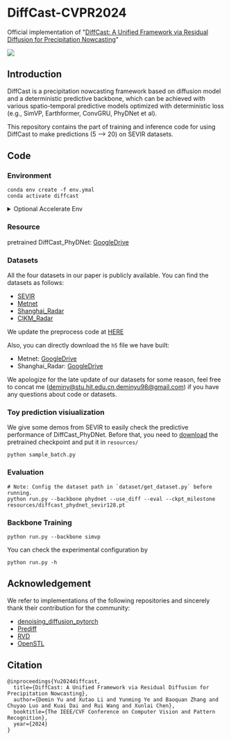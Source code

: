 # DiffCast-CVPR2024
Official implementation of "[DiffCast: A Unified Framework via Residual Diffusion for Precipitation Nowcasting](https://arxiv.org/abs/2312.06734)"

![](framework.png)

## Introduction

DiffCast is a precipitation nowcasting framework based on  diffusion model and a deterministic predictive backbone, which can be achieved with various spatio-temporal predictive models optimized with deterministic loss (e.g., SimVP, Earthformer, ConvGRU, PhyDNet et al).

This repository contains the part of training and inference code for using DiffCast to make predictions (5 --> 20) on SEVIR datasets. 

## Code

### Environment

```shell
conda env create -f env.ymal
conda activate diffcast
```
<details close>
<summary>Optional Accelerate Env</summary>

 We apply the `HuggingFace Accelerator` in our code to utilize multi-gpus. 
 One can config the accelerator env before runing code.

-  config the accelerate: `accelerate config`      
- apply accelerate to run code: `accelerate launch *.py`
</details>

### Resource

pretrained DiffCast_PhyDNet: [GoogleDrive](https://drive.google.com/file/d/1y8BvYz3U_awm1eAYqXBy6tgbMy8t40Xr/view?usp=sharing)

### Datasets
All the four datasets in our paper is publicly available.
You can find the datasets as follows:
- [SEVIR](https://nbviewer.org/github/MIT-AI-Accelerator/eie-sevir/blob/master/examples/SEVIR_Tutorial.ipynb)
- [Metnet](https://meteofrance.github.io/meteonet/english/data/rain-radar/)
- [Shanghai_Radar](https://dataverse.harvard.edu/dataset.xhtml?persistentId=doi:10.7910/DVN/2GKMQJ)
- [CIKM_Radar](https://tianchi.aliyun.com/dataset/1085)

We update the preprocess code at [HERE](https://github.com/DeminYu98/DiffCast/blob/main/datasets/preprocess.py)


Also, you can directly download the `h5` file we have built:
- Metnet: [GoogleDrive](https://drive.google.com/file/d/1wePwPVOLb-xE_jwDCOwCM-nKoenUY7ww/view?usp=drive_link)
- Shanghai_Radar: [GoogleDrive](https://drive.google.com/file/d/14JB4ElkZKHzqxIGKMFrbnY2P4zcae8RA/view?usp=drive_link)

We apologize for the late update of our datasets for some reason, feel free to concat me (deminy@stu.hit.edu.cn,deminyu98@gmail.com) if you have any questions about code or datasets.


### Toy prediction visiualization 
We give some demos from SEVIR to easily check the predictive performance of DiffCast_PhyDNet. Before that, you need to [download](https://drive.google.com/file/d/1y8BvYz3U_awm1eAYqXBy6tgbMy8t40Xr/view?usp=sharing) the pretrained checkpoint and put it in `resources/`
```shell
python sample_batch.py
```

### Evaluation
```shell
# Note: Config the dataset path in `dataset/get_dataset.py` before running.
python run.py --backbone phydnet --use_diff --eval --ckpt_milestone resources/diffcast_phydnet_sevir128.pt  
```
### Backbone Training
```shell
python run.py --backbone simvp
```
You can check the experimental configuration by
```shell
python run.py -h
```

## Acknowledgement

We refer to implementations of the following repositories and sincerely thank their contribution for the community:
- [denoising_diffusion_pytorch](https://github.com/lucidrains/denoising-diffusion-pytorch/tree/main/denoising_diffusion_pytorch)
- [Prediff](https://github.com/gaozhihan/PreDiff)
- [RVD](https://github.com/buggyyang/RVD)
- [OpenSTL](https://github.com/chengtan9907/OpenSTL/blob/OpenSTL-Lightning/README.md)

## Citation
```
@inproceedings{Yu2024diffcast,
  title={DiffCast: A Unified Framework via Residual Diffusion for Precipitation Nowcasting},
  author={Demin Yu and Xutao Li and Yunming Ye and Baoquan Zhang and Chuyao Luo and Kuai Dai and Rui Wang and Xunlai Chen},
  booktitle={The IEEE/CVF Conference on Computer Vision and Pattern Recognition},
  year={2024}
}
```
